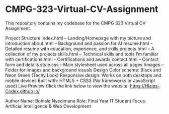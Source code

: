 # CMPG-323-Virtual-CV-Assignment
This repository contains my codebase for the CMPG 323 Virtual CV Assignment.

Project Structure
index.html – Landing/Homepage with my picture and introduction
about.html – Background and passion for AI
resume.html – Detailed resume with education, experience, and skills
projects.html – A collection of my projects
skills.html – Technical skills and tools I’m familiar with
certifications.html – Certifications and awards
contact.html – Contact form and details
style.css – Main stylesheet used across all pages
/images – Folder for images and background visuals
Design
Color scheme: Black and Neon Green (Techy Look)
Responsive design: Works on both desktops and mobile devices
Built with: HTML5 + CSS3 (No frameworks or JavaScript used)
Live Preview
Click the link below to view the website: https://Hlales-Codex.github.io/

Author
Name: Bohlale Nyedimane
Role: Final Year IT Student
Focus: Artificial Intelligence & Web Development
